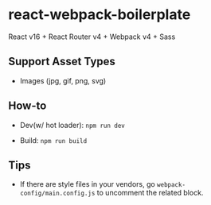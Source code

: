 # react-webpack-boilerplate

React v16 + React Router v4 + Webpack v4 + Sass

## Support Asset Types

- Images (jpg, gif, png, svg)

## How-to

- Dev(w/ hot loader): `npm run dev`

- Build: `npm run build`

## Tips

- If there are style files in your vendors, go `webpack-config/main.config.js` to uncomment the related block.